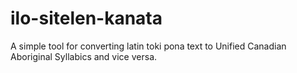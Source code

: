 # ilo-sitelen-kanata
A simple tool for converting latin toki pona text to Unified Canadian Aboriginal Syllabics and vice versa.
